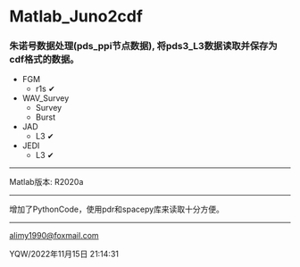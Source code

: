 # Matlab_Juno2cdf
 ### 朱诺号数据处理(pds_ppi节点数据), 将pds3\_L3数据读取并保存为cdf格式的数据。

+ FGM
  + r1s ✔
+ WAV_Survey
  + Survey
  + Burst
+ JAD
  + L3 ✔
+ JEDI
  + L3 ✔

---

Matlab版本: R2020a

---

增加了PythonCode，使用pdr和spacepy库来读取十分方便。

---
alimy1990@foxmail.com

YQW/2022年11月15日 21:14:31
